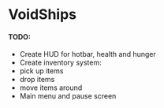 # VoidShips

#### TODO:
* Create HUD for hotbar, health and hunger
* Create inventory system:
* pick up items
* drop items
* move items around
* Main menu and pause screen

